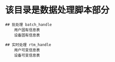# 该目录是数据处理脚本部分
    
    ## 批处理 batch_handle
        用户固有信息表
        设备固有信息表
    
    ## 实时处理 rtm_handle
        用户可变信息表
        设备可变信息表
